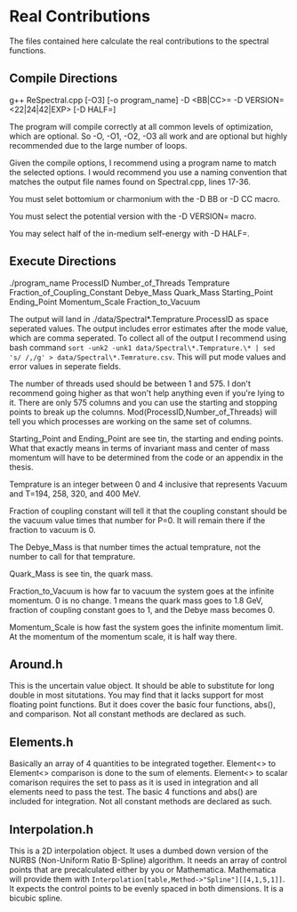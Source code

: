 # Real Contributions

The files contained here calculate the real contributions to the spectral functions.

## Compile Directions

g++ ReSpectral.cpp \[-O3\] \[-o program_name\] -D \<BB|CC\>= -D VERSION=\<22|24|42|EXP\> \[-D HALF=\]

The program will compile correctly at all common levels of optimization, which are optional. So -O, -O1, -O2, -O3 all work and are optional but highly recommended due to the large number of loops.

Given the compile options, I recommend using a program name to match the selected options. I would recommend you use a naming convention that matches the output file names found on Spectral.cpp, lines 17-36.

You must selet bottomium or charmonium with the -D BB or -D CC macro.

You must select the potential version with the -D VERSION= macro.

You may select half of the in-medium self-energy with -D HALF=.

## Execute Directions

./program\_name ProcessID Number\_of\_Threads Temprature Fraction\_of\_Coupling\_Constant Debye\_Mass Quark\_Mass Starting\_Point Ending\_Point Momentum\_Scale Fraction\_to\_Vacuum

The output will land in ./data/Spectral\*.Temprature.ProcessID as space seperated values. The output includes error estimates after the mode value, which are comma seperated. To collect all of the output I recommend using bash command `sort -unk2 -unk1 data/Spectral\*.Temprature.\* | sed 's/ /,/g' > data/Spectral\*.Temrature.csv`. This will put mode values and error values in seperate fields.

The number of threads used should be between 1 and 575. I don't recommend going higher as that won't help anything even if you're lying to it. There are only 575 columns and you can use the starting and stopping points to break up the columns. Mod(ProcessID,Number\_of\_Threads) will tell you which processes are working on the same set of columns.

Starting\_Point and Ending\_Point are see tin, the starting and ending points. What that exactly means in terms of invariant mass and center of mass momentum will have to be determined from the code or an appendix in the thesis.

Temprature is an integer between 0 and 4 inclusive that represents Vacuum and T=194, 258, 320, and 400 MeV.

Fraction of coupling constant will tell it that the coupling constant should be the vacuum value times that number for P=0. It will remain there if the fraction to vacuum is 0.

The Debye\_Mass is that number times the actual temprature, not the number to call for that temprature.

Quark\_Mass is see tin, the quark mass.

Fraction\_to\_Vacuum is how far to vacuum the system goes at the infinite momentum. 0 is no change. 1 means the quark mass goes to 1.8 GeV, fraction of coupling constant goes to 1, and the Debye mass becomes 0.

Momentum\_Scale is how fast the system goes the infinite momentum limit. At the momentum of the momentum scale, it is half way there.

## Around.h
This is the uncertain value object. It should be able to substitute for long double in most situtations. You may find that it lacks support for most floating point functions. But it does cover the basic four functions, abs(), and comparison. Not all constant methods are declared as such.

## Elements.h
Basically an array of 4 quantities to be integrated together. Element<> to Element<> comparison is done to the sum of elements. Element<> to scalar comarison requires the set to pass as it is used in integration and all elements need to pass the test. The basic 4 functions and abs() are included for integration. Not all constant methods are declared as such.

## Interpolation.h
This is a 2D interpolation object. It uses a dumbed down version of the NURBS (Non-Uniform Ratio B-Spline) algorithm. It needs an array of control points that are precalculated either by you or Mathematica. Mathematica will provide them with `Interpolation[table,Method->"Spline"][[4,1,5,1]]`. It expects the control points to be evenly spaced in both dimensions. It is a bicubic spline.
